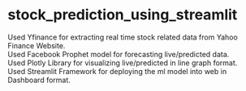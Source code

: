 # stock_prediction_using_streamlit
Used Yfinance for extracting real time stock related data from Yahoo Finance Website.\
Used Facebook Prophet model for forecasting live/predicted data.\
Used Plotly Library for visualizing live/predicted in line graph format.\
Used Streamlit Framework for deploying the ml model into web in Dashboard format.
